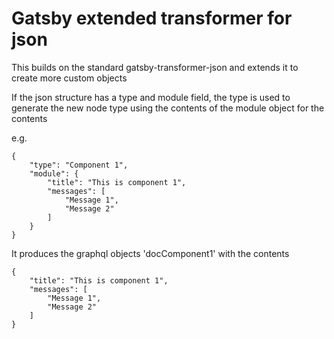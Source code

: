 # Gatsby extended transformer for json
This builds on the standard gatsby-transformer-json and extends it to create more custom objects

If the json structure has a type and module field, the type is used to generate the new node type using the contents of the module object for the contents

e.g.
```
{
    "type": "Component 1",
    "module": {
        "title": "This is component 1",
        "messages": [
            "Message 1",
            "Message 2"
        ]
    }
}
```

It produces the graphql objects 'docComponent1' with the contents
```
{
    "title": "This is component 1",
    "messages": [
        "Message 1",
        "Message 2"
    ]
}
```
